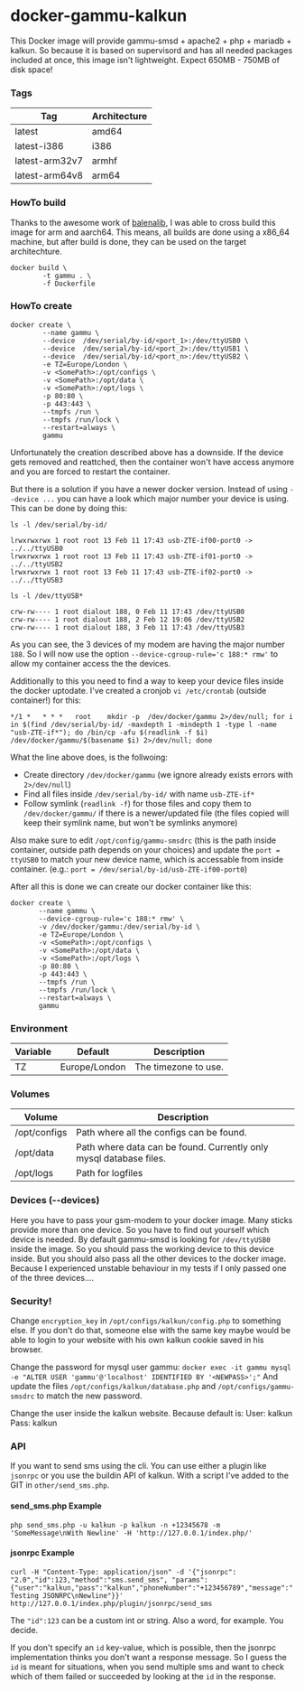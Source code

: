 # docker-gammu-kalkun

This Docker image will provide gammu-smsd + apache2 + php + mariadb + kalkun.
So because it is based on supervisord and has all needed packages included at once, this image isn't lightweight. Expect 650MB - 750MB of disk space!

### Tags
|Tag|Architecture|
|-----|------------------|
|latest|amd64|
|latest-i386|i386|
|latest-arm32v7|armhf|
|latest-arm64v8|arm64|

### HowTo build

Thanks to the awesome work of [balenalib](https://hub.docker.com/u/balenalib),
I was able to cross build this image for arm and aarch64.
This means, all builds are done using a x86_64 machine, but after build is done, they can be used on the target architechture.

```
docker build \
        -t gammu . \
        -f Dockerfile
```

### HowTo create
```
docker create \
        --name gammu \
        --device  /dev/serial/by-id/<port_1>:/dev/ttyUSB0 \
        --device  /dev/serial/by-id/<port_2>:/dev/ttyUSB1 \
        --device  /dev/serial/by-id/<port_n>:/dev/ttyUSB2 \
        -e TZ=Europe/London \
        -v <SomePath>:/opt/configs \
        -v <SomePath>:/opt/data \
        -v <SomePath>:/opt/logs \
        -p 80:80 \
        -p 443:443 \
        --tmpfs /run \
        --tmpfs /run/lock \
        --restart=always \
        gammu
 ```

 Unfortunately the creation described above has a downside.
 If the device gets removed and reattched, then the container won't have access anymore and you are forced to restart the container.

 But there is a solution if you have a newer docker version.
 Instead of using `--device ...` you can have a look which major number your device is using.
 This can be done by doing this:
 ```
 ls -l /dev/serial/by-id/

 lrwxrwxrwx 1 root root 13 Feb 11 17:43 usb-ZTE-if00-port0 -> ../../ttyUSB0
 lrwxrwxrwx 1 root root 13 Feb 11 17:43 usb-ZTE-if01-port0 -> ../../ttyUSB2
 lrwxrwxrwx 1 root root 13 Feb 11 17:43 usb-ZTE-if02-port0 -> ../../ttyUSB3

 ls -l /dev/ttyUSB*

 crw-rw---- 1 root dialout 188, 0 Feb 11 17:43 /dev/ttyUSB0
 crw-rw---- 1 root dialout 188, 2 Feb 12 19:06 /dev/ttyUSB2
 crw-rw---- 1 root dialout 188, 3 Feb 11 17:43 /dev/ttyUSB3
 ```

 As you can see, the 3 devices of my modem are having the major number `188`.
 So I will now use the option `--device-cgroup-rule='c 188:* rmw'` to allow my container access the the devices.

 Additionally to this you need to find a way to keep your device files inside the docker uptodate.
 I've created a cronjob `vi /etc/crontab` (outside container!) for this:
 ```
 */1 *   * * *   root    mkdir -p  /dev/docker/gammu 2>/dev/null; for i in $(find /dev/serial/by-id/ -maxdepth 1 -mindepth 1 -type l -name "usb-ZTE-if*"); do /bin/cp -afu $(readlink -f $i) /dev/docker/gammu/$(basename $i) 2>/dev/null; done
 ```
 What the line above does, is the follwoing:
 * Create directory `/dev/docker/gammu` (we ignore already exists errors with `2>/dev/null`)
 * Find all files inside `/dev/serial/by-id/` with name `usb-ZTE-if*`
 * Follow symlink (`readlink -f`) for those files and copy them to `/dev/docker/gammu/` if there is a newer/updated file (the files copied will keep their symlink name, but won't be symlinks anymore)

 Also make sure to edit `/opt/config/gammu-smsdrc` (this is the path inside container, outside path depends on your choices) and update the `port = ttyUSB0` to match your new device name, which is accessable from inside container. (e.g.: `port = /dev/serial/by-id/usb-ZTE-if00-port0`)

 After all this is done we can create our docker container like this:

 ```
docker create \
        --name gammu \
        --device-cgroup-rule='c 188:* rmw' \
        -v /dev/docker/gammu:/dev/serial/by-id \
        -e TZ=Europe/London \
        -v <SomePath>:/opt/configs \
        -v <SomePath>:/opt/data \
        -v <SomePath>:/opt/logs \
        -p 80:80 \
        -p 443:443 \
        --tmpfs /run \
        --tmpfs /run/lock \
        --restart=always \
        gammu
 ```

### Environment
| Variable      | Default       | Description                                |
| ------------- |:-------------:| ------------------------------------------ |
| TZ            | Europe/London | The timezone to use.                       |

### Volumes
| Volume        | Description                                |
| ------------- |------------------------------------------|
| /opt/configs  | Path where all the configs can be found.|
| /opt/data     | Path where data can be found. Currently only mysql database files.  |
| /opt/logs     | Path for logfiles |

### Devices (--devices)
Here you have to pass your gsm-modem to your docker image. Many sticks provide more than one device. So you have to find out yourself which device is needed. By default gammu-smsd is looking for `/dev/ttyUSB0` inside the image. So you should pass the working device to this device inside. But you should also pass all the other devices to the docker image. Because I experienced unstable behaviour in my tests if I only passed one of the three devices....

### Security!
Change `encryption_key` in `/opt/configs/kalkun/config.php` to something else. If you don't do that, someone else with the same key maybe would be able to login to your website with his own kalkun cookie saved in his browser.

Change the password for mysql user gammu: `docker exec -it gammu mysql -e "ALTER USER 'gammu'@'localhost' IDENTIFIED BY '<NEWPASS>';"`
And update the files `/opt/configs/kalkun/database.php` and `/opt/configs/gammu-smsdrc` to match the new password.

Change the user inside the kalkun website. Because default is:
User: kalkun
Pass: kalkun

### API
If you want to send sms using the cli. You can use either a plugin like `jsonrpc` or you use the buildin API of kalkun. With a script I've added to the GIT in `other/send_sms.php`.

#### send_sms.php Example
`php send_sms.php -u kalkun -p kalkun -n +12345678 -m 'SomeMessage\nWith Newline' -H 'http://127.0.0.1/index.php/'`

#### jsonrpc Example
`curl -H "Content-Type: application/json" -d '{"jsonrpc": "2.0","id":123,"method":"sms.send_sms", "params":{"user":"kalkun,"pass":"kalkun","phoneNumber":"+123456789","message":"Testing JSONRPC\nNewline"}}' http://127.0.0.1/index.php/plugin/jsonrpc/send_sms`

The `"id":123` can be a custom int or string. Also a word, for example. You decide.

If you don't specify an `id` key-value, which is possible, then the jsonrpc implementation thinks you don't want a response message. So I guess the `id` is meant for situations, when you send multiple sms and want to check which of them failed or succeeded by looking at the `id` in the response.
